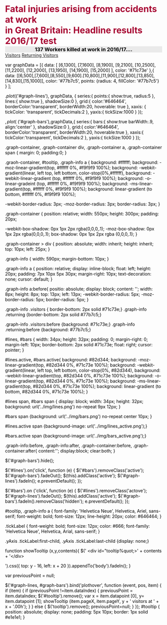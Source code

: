 <html>
<head>
<style>
body {
 color: black;
 margin:0;
 padding;0
 }
 h1{
 color: #a70532;
 margin:0;
 }
 h3{
 color: black;
 background-color: #EAEAEA;
 text-align: center;
 margin:0;
 }
 </style>
 </head>
 <body>
  
 <h1>Fatal injuries arising from accidents at work <br>
   in Great Britain: Headline results 2016/17 test </h1>
<h3> 137 Workers  killed at work in 2016/17....</h3>
</body>
</html>

<div id="graph wrapper">
<div class= "graph-info">
 <a href="javascript:void(0)" class="visitors">Visitors</a>
 <a href="javascript:void(0)" class="returning">Returning Visitors</a>
 
 <a href="#" id="bars"><span></span></a>
 <a href="#" id="lines" class="active"><span></span></a>
 </div>
 
 <div class="graph-container">
 <div id="graph-lines"></div>
 <div id="graph-bars"></div>
 </div>
 </div>
 
 <script src="https://ajax.googleapis.com/ajax/libs/jquery/3.3.1/jquery.min.js"></script>
 <script src="js/jquery.flot.min.js"></script>
 
 var graphData = [{
 data: [ [6,1300], [7,1600], [8,1900], [9,2100], [10,2500], [11,2200], [12,2000], [13,1950], [14,1900], [15,2000] ],
 color: '#71c73e'
 },{
 data: [[6,500],[7,600],[8,550],[9,600].[10,800],[11,900],[12,800],[13,850],[14,830],[15,1000]],
 color: '#77b7c5',
 points: {radius: 4, fillColor: '#77b7c5'}
 }
 ];
 
 $.plot($('#graph-lines'), graphData, {
 series:{
 points:{
 show:true,
 radius:5
 },
 lines:{
 show:true
 },
 shadowSize:0
 },
 grid:{
 color:'#646464',
 borderColor:'transparent',
 borderWidth:20,
 hoverable: true
 },
 xaxis: {
 tickColor: 'transparent',
 tickDecimals:2
 },
 yaxis:{
 tickSizw:1000
 }
 });
 
 $,plot($ ('#graph-bars'),graphData,{
 series:{
 bars:{
 show:true
 barWidth:.9,
 align:'center'
 },
 shadowSize:0
 },
 grid:{
 color:'#646464',
 borderColor:'transparent',
 borderWidth:20,
 hoverable:true
 },
 xaxis:{
 tickColor:'transparent',
 tickDecimals:2
 },
 yaxis:{
 tickSize:1000
 }
 });
 
 .graph-container,
 .graph-container div,
 .graph-container a,
 .graph-container span {
 margin: 0;
 padding:0;
 }
 
 .graoh-container, #tooltip, .graph-info a {
 background: #ffffff;
 background: -moz-linear-gradient(top, #ffffff 0%, #f9f9f9 100%);
 background: -webkit-gradient(linear, left top, left bottom, color-stop(0%,#ffffff),
 background: -webkit-linear-gradient (top, #ffffff 0%, #f9f9f9 100%);
 background: -o-linear-gradeint (top, #ffffff 0%, #f9f9f9 100%);
 background: -ms-linear-gradient(top, #ffffff 0%, #f9f9f9 100%);
 background: linear-gradient (to bottom, #ffffff 0%, #f9f9f9 100%);
 
 -webkit-border-radius: 3px;
 -moz-border-radius: 3px;
 border-radius: 3px;
 }
 
 .graph-container {
 position: relative;
 width: 550px;
 height: 300px;
 padding: 20px;
 
 -webkit-box-shadow: 0px 1px 2px rgba(0,0,0,.1);
 -moz-box-shadow: 0px 1px 2px rgba(0,0,0,.1);
 box-shadow: 0px 1px 2px rgba (0,0,0,.1);
 }
 
 .graph-container &gt; div {
 position: absolute;
 width: inherit;
 height: inherit;
 top: 10px;
 left: 25px;
 }
 
 .graph-info {
 width: 590px;
 margin-bottom: 10px;
 }
 
 .graph-info a {
 position: relative;
 display: inline-block;
 float: left;
 height: 20px;
 padding: 7px 10px 5px 30px;
 margin-right: 10px;
 text-decoration: none;
 cursor: default;
 }
 
 .graph-info a:before{
 positio: absolute;
 display: block;
 content: '';
 width: 8px;
 height: 8px;
 top: 13px;
 left: 13px;
 -webkit-border-radius: 5px;
 -moz-border-radius: 5px;
 border-radius: 5px;
 }
 
 .graph-info .visitors { border-bottom: 2px solid #71c73e;}
 .graph-info .returning {border-bottom: 2px solid #77b7c5;}
 
 .graph-info .visitors:before {background: #71c73e;}
 .graph-info .returning:before {background: #77b7c5;}
 
 #lines, #bars {
 width: 34px;
 height: 32px;
 padding: 0;
 margin-right: 0;
 margin-left: 10px;
 border-bottom: 2px solid #71c73e;
 float: right;
 cursor: pointer;
 }
 
 #lines.active, #bars.active{
 background: #82d344;
 background: -moz-linear-gradient(top, #82d344 0%, #71c73e 100%);
 background: -webkit-gradient(linear, left top, left bottom, color-stop(0%, #82d344),
 background: -webkit-linear-gradient(top, #82d344 0%, #71c73e 100%);
 background: -o-linear-gradient(top, #82d344 0%, #71c73e 100%);
 background: -ms-linear-gradient(top, #82d344 0%, #71c73e 100%);
 background: linear-gradient (to bottom, #82d344 0%, #71c73e 100%);
 }
 
 #lines span, #bars span {
 display: block;
 width: 34px;
 height: 32px;
 background: url('../img/lines.png') no-repeat 9px 12px;
 }
 
 #bars span {background: url('../img/bars.png') no-repeat center 10px; }
 
 #lines.active span {background-image: url('../img/lines_active.png');}
 
 #bars.active span {background-image: url('../img/bars_active.png');}
 
 .graph-info:before, .graph-info:after,
 .graph-container:before, .graph-container:after{
 content:'';
 display:block;
 clear:both;
 }
 
 $('#graph-bars').hide();
 
 $('#lines').on('click', function (e) {
 $('#bars').removeClass('active');
 $('#graph-bars').fadeOut();
 $(this).addClass('active');
 $('#graph-lines').fadeIn();
 e.preventDefault();
 });
 
 $('#bars').on {'click', function (e) {
 $('#lines').removeClass('actove');
 $('#graph-lines').fadeOut();
 $(this).addClass('active');
 $('#graph-bars').fadeIn().removeClass('hidden');
  e.preventDefault();
 });
 
 #tooltip, .graph-info a {
 font-family: 'Helvetica Neue', Helvetica, Ariel, sans-serif;
 font-weight: bold;
 font-size: 12px;
 line-height: 20px;
 color: #646464;
 }
 
 .tickLabel {
 font-weight: bold;
 font-size: 12px;
 color: #666;
 font-family: 'Helvetica Neue', Helvetica, Arial, sans-serif;
 }
 
 .yAxis .tickLabel:first-child,
 .yAxis .tickLabel:last-child {display: none;}
 
 function showTooltip (x,y,contents){
 $('
 &lt;div id=&quot;tooltip%quot;&gt;' + contents + '&lt;/div&gt;
 
 ').css({
 top: y - 16,
 left: x + 20
 }).appendTo('body').fadeIn();
 }
 
 var previousPoint = null;

 $('#graph-lines, #graph-bars').bind('plothover', function (event, pos, item) {
 if (item) {
 if (previousPoint !=item.dataIndex) {
 previousPoint = item.dataIndex;
 $('#tooltip').remove();
 var x = item.datapoint [0],
 y= item.datapoint [1];
 showTooltip (item.pageX, item.pageY, y + ' visitors at ' + x + '.00h');
 }
 } else {
 $('tooltip').remove();
 previousPoint=null;
 }
 });
 #tooltip {
 position: absolute;
 display: none;
 padding: 5px 10px;
 border: 1px solid #e1e1e1;
 }
 
